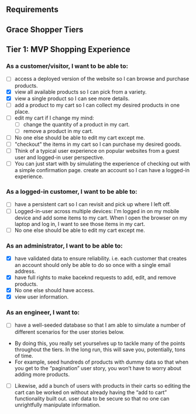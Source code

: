 <!-- @format -->

## Requirements

## Grace Shopper Tiers

## Tier 1: MVP Shopping Experience

### As a customer/visitor, I want to be able to:

* [ ] access a deployed version of the website so I can browse and purchase products.
* [x] view all available products so I can pick from a variety.
* [x] view a single product so I can see more details.
* [ ] add a product to my cart so I can collect my desired products in one place.
* [ ] edit my cart if I change my mind:
  * [ ] change the quantity of a product in my cart.
  * [ ] remove a product in my cart.
* [ ] No one else should be able to edit my cart except me.
* [ ] "checkout" the items in my cart so I can purchase my desired goods.
* [ ] Think of a typical user experience on popular websites from a guest user and logged-in user perspective.
* [ ] You can just start with by simulating the experience of checking out with a simple confirmation page.
      create an account so I can have a logged-in experience.

### As a logged-in customer, I want to be able to:

* [ ] have a persistent cart so I can revisit and pick up where I left off.
* [ ] Logged-in-user across multiple devices: I'm logged in on my mobile device and add some items to my cart. When I open the browser on my laptop and log in, I want to see those items in my cart.
* [ ] No one else should be able to edit my cart except me.

### As an administrator, I want to be able to:

* [x] have validated data to ensure reliability.
      i.e. each customer that creates an account should only be able to do so once with a single email address.
* [x] have full rights to make baceknd requests to add, edit, and remove products.
* [x] No one else should have access.
* [x] view user information.

### As an engineer, I want to:

* [ ] have a well-seeded database so that I am able to simulate a number of different scenarios for the user stories below.
* By doing this, you really set yourselves up to tackle many of the points throughout the tiers. In the long run, this will save you, potentially, tons of time.
* For example, seed hundreds of products with dummy data so that when you get to the “pagination” user story, you won’t have to worry about adding more products.
* [ ] Likewise, add a bunch of users with products in their carts so editing the cart can be worked on without already having the “add to cart” functionality built out.
      user data to be secure so that no one can unrightfully manipulate information.
